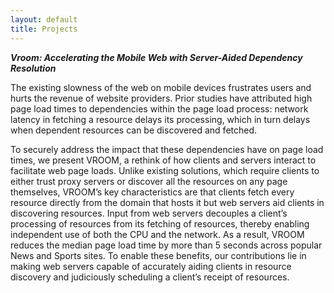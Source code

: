 ```yaml
---
layout: default
title: Projects
---
```


***Vroom: Accelerating the Mobile Web with Server-Aided Dependency Resolution***

The existing slowness of the web on mobile devices frustrates users
and hurts the revenue of website providers. Prior studies have attributed
high page load times to dependencies within the page load
process: network latency in fetching a resource delays its processing,
which in turn delays when dependent resources can be discovered
and fetched.

To securely address the impact that these dependencies have on
page load times, we present VROOM, a rethink of how clients and
servers interact to facilitate web page loads. Unlike existing solutions,
which require clients to either trust proxy servers or discover
all the resources on any page themselves, VROOM’s key characteristics
are that clients fetch every resource directly from the domain
that hosts it but web servers aid clients in discovering resources.
Input from web servers decouples a client’s processing of resources
from its fetching of resources, thereby enabling independent use of
both the CPU and the network. As a result, VROOM reduces the
median page load time by more than 5 seconds across popular News
and Sports sites. To enable these benefits, our contributions lie in
making web servers capable of accurately aiding clients in resource
discovery and judiciously scheduling a client’s receipt of resources.
